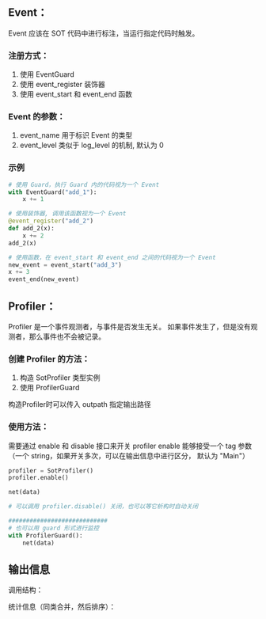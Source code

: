 ## Event：

   Event 应该在 SOT 代码中进行标注，当运行指定代码时触发。

### 注册方式：
1. 使用 EventGuard
2. 使用 event_register 装饰器
3. 使用 event_start 和 event_end 函数


### Event 的参数：
1. event_name 用于标识 Event 的类型
2. event_level 类似于 log_level 的机制, 默认为 0

### 示例
```py
# 使用 Guard，执行 Guard 内的代码视为一个 Event
with EventGuard("add_1"):
    x += 1

# 使用装饰器, 调用该函数视为一个 Event
@event_register("add_2")
def add_2(x):
    x += 2
add_2(x)

# 使用函数，在 event_start 和 event_end 之间的代码视为一个 Event
new_event = event_start("add_3")
x += 3
event_end(new_event)
```


## Profiler：

Profiler 是一个事件观测者，与事件是否发生无关。
如果事件发生了，但是没有观测者，那么事件也不会被记录。

### 创建 Profiler 的方法：
1. 构造 SotProfiler 类型实例
2. 使用 ProfilerGuard

构造Profiler时可以传入 outpath 指定输出路径

### 使用方法：
需要通过 enable 和 disable 接口来开关 profiler
enable 能够接受一个 tag 参数 （一个 string，如果开关多次，可以在输出信息中进行区分， 默认为 "Main"）

```py
profiler = SotProfiler()
profiler.enable()

net(data)

# 可以调用 profiler.disable() 关闭，也可以等它析构时自动关闭

############################
# 也可以用 guard 形式进行监控
with ProfilerGuard():
    net(data)
```


## 输出信息

调用结构：


统计信息（同类合并，然后排序）：
